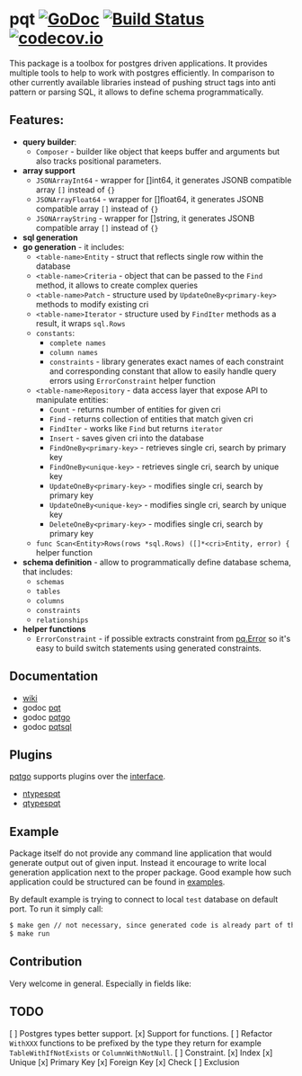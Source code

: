# pqt [![GoDoc](https://godoc.org/github.com/piotrkowalczuk/pqt?status.svg)](http://godoc.org/github.com/piotrkowalczuk/pqt)&nbsp;[![Build Status](https://travis-ci.org/piotrkowalczuk/pqt.svg)](https://travis-ci.org/piotrkowalczuk/pqt)&nbsp;[![codecov.io](https://codecov.io/github/piotrkowalczuk/pqt/coverage.svg?branch=master)](https://codecov.io/github/piotrkowalczuk/pqt?branch=master)

This package is a toolbox for postgres driven applications.
It provides multiple tools to help to work with postgres efficiently.
In comparison to other currently available libraries instead of pushing struct tags into anti pattern or parsing SQL, it allows to define schema programmatically.

## Features:

- __query builder__:
	- `Composer` - builder like object that keeps buffer and arguments but also tracks positional parameters.
- __array support__
	- `JSONArrayInt64` - wrapper for []int64, it generates JSONB compatible array `[]` instead of `{}`
	- `JSONArrayFloat64` - wrapper for []float64, it generates JSONB compatible array `[]` instead of `{}`
	- `JSONArrayString` - wrapper for []string, it generates JSONB compatible array `[]` instead of `{}`
- __sql generation__
- __go generation__ - it includes:
	- `<table-name>Entity` - struct that reflects single row within the database
	- `<table-name>Criteria` - object that can be passed to the `Find` method, it allows to create complex queries
	- `<table-name>Patch` - structure used by `UpdateOneBy<primary-key>` methods to modify existing cri
	- `<table-name>Iterator` - structure used by `FindIter` methods as a result, it wraps `sql.Rows`
	- `constants`:
		- `complete names`
		- `column names`
		- `constraints` - library generates exact names of each constraint and corresponding constant that allow to easily handle query errors using `ErrorConstraint` helper function
	- `<table-name>Repository` - data access layer that expose API to manipulate entities:
		- `Count` - returns number of entities for given cri
		- `Find` - returns collection of entities that match given cri
		- `FindIter` - works like `Find` but returns `iterator`
		- `Insert` - saves given cri into the database
		- `FindOneBy<primary-key>` - retrieves single cri, search by primary key
		- `FindOneBy<unique-key>` - retrieves single cri, search by unique key
		- `UpdateOneBy<primary-key>` - modifies single cri, search by primary key
		- `UpdateOneBy<unique-key>` - modifies single cri, search by unique key
		- `DeleteOneBy<primary-key>` - modifies single cri, search by primary key
	- `func Scan<Entity>Rows(rows *sql.Rows) ([]*<cri>Entity, error) {` helper function
- __schema definition__ - allow to programmatically define database schema, that includes:
	- `schemas`
	- `tables`
	- `columns`
	- `constraints`
	- `relationships`
- __helper functions__
    - `ErrorConstraint` - if possible extracts constraint from [pq.Error](https://godoc.org/github.com/lib/pq#Error) so it's easy to build switch statements using generated constraints.

## Documentation

* [wiki](https://github.com/piotrkowalczuk/pqt/wiki)
* godoc [pqt](http://godoc.org/github.com/piotrkowalczuk/pqt)
* godoc [pqtgo](http://godoc.org/github.com/piotrkowalczuk/pqt/pqtgo)
* godoc [pqtsql](http://godoc.org/github.com/piotrkowalczuk/pqt/pqtsql)

## Plugins 

[pqtgo](github.com/piotrkowalczuk/pqt/pqtgo) supports plugins over the [interface](https://godoc.org/github.com/piotrkowalczuk/pqt/pqtgo#Plugin).

* [ntypespqt](github.com/piotrkowalczuk/ntypes)
* [qtypespqt](github.com/piotrkowalczuk/qtypes)

## Example

Package itself do not provide any command line application that would generate output out of given input.
Instead it encourage to write local generation application next to the proper package.
Good example how such application could be structured can be found in [examples](https://github.com/piotrkowalczuk/pqt/tree/master/example).

By default example is trying to connect to local `test` database on default port.
To run it simply call:

```bash
$ make gen // not necessary, since generated code is already part of the repo
$ make run
```

## Contribution

Very welcome in general. Especially in fields like:

## TODO

[ ] Postgres types better support.
[x] Support for functions.
[ ] Refactor `WithXXX` functions to be prefixed by the type they return for example `TableWithIfNotExists` or `ColumnWithNotNull`.
[ ] Constraint.
    [x] Index
    [x] Unique
    [x] Primary Key
    [x] Foreign Key
    [x] Check
    [ ] Exclusion
